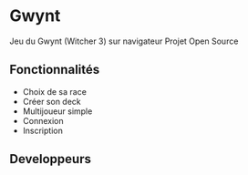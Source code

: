 # Gwynt
Jeu du Gwynt (Witcher 3) sur navigateur 
Projet Open Source

## Fonctionnalités
* Choix de sa race
* Créer son deck
* Multijoueur simple
* Connexion
* Inscription

## Developpeurs


